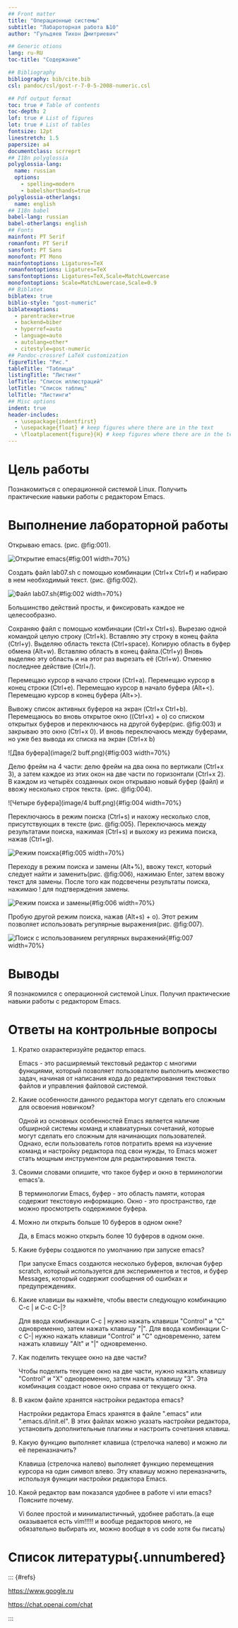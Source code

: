 ```yaml
---
## Front matter
title: "Операционные системы"
subtitle: "Лабароторная работа №10"
author: "Гульдяев Тихон Дмитриевич"

## Generic otions
lang: ru-RU
toc-title: "Содержание"

## Bibliography
bibliography: bib/cite.bib
csl: pandoc/csl/gost-r-7-0-5-2008-numeric.csl

## Pdf output format
toc: true # Table of contents
toc-depth: 2
lof: true # List of figures
lot: true # List of tables
fontsize: 12pt
linestretch: 1.5
papersize: a4
documentclass: scrreprt
## I18n polyglossia
polyglossia-lang:
  name: russian
  options:
	- spelling=modern
	- babelshorthands=true
polyglossia-otherlangs:
  name: english
## I18n babel
babel-lang: russian
babel-otherlangs: english
## Fonts
mainfont: PT Serif
romanfont: PT Serif
sansfont: PT Sans
monofont: PT Mono
mainfontoptions: Ligatures=TeX
romanfontoptions: Ligatures=TeX
sansfontoptions: Ligatures=TeX,Scale=MatchLowercase
monofontoptions: Scale=MatchLowercase,Scale=0.9
## Biblatex
biblatex: true
biblio-style: "gost-numeric"
biblatexoptions:
  - parentracker=true
  - backend=biber
  - hyperref=auto
  - language=auto
  - autolang=other*
  - citestyle=gost-numeric
## Pandoc-crossref LaTeX customization
figureTitle: "Рис."
tableTitle: "Таблица"
listingTitle: "Листинг"
lofTitle: "Список иллюстраций"
lotTitle: "Список таблиц"
lolTitle: "Листинги"
## Misc options
indent: true
header-includes:
  - \usepackage{indentfirst}
  - \usepackage{float} # keep figures where there are in the text
  - \floatplacement{figure}{H} # keep figures where there are in the text
---
```


# Цель работы

Познакомиться с операционной системой Linux. Получить практические навыки работы с редактором Emacs.

# Выполнение лабораторной работы

Открываю emacs. (рис. @fig:001).

![Открытие emacs](image/emacs.png){#fig:001 width=70%}

Создать файл lab07.sh с помощью комбинации (Ctrl+x Ctrl+f) и набираю в нем необходимый текст.  (рис. @fig:002).

![Файл lab07.sh](image/lab07.png){#fig:002 width=70%}

Большинство действий просты, и фиксировать каждое не целесообразно.

Сохраняю файл с помощью комбинации (Ctrl+x Ctrl+s). Вырезаю одной командой целую строку (Ctrl+k). Вставляю эту строку в конец файла (Ctrl+y). Выделяю область текста (Ctrl+space). Копирую область в буфер обмена (Alt+w). Вставляю область в конец файла.(Ctrl+y) Вновь выделяю эту область и на этот раз вырезать её (Ctrl+w). Отменяю последнее действие (Ctrl+/).

Перемещаю курсор в начало строки (Ctrl+a). Перемещаю курсор в конец строки (Ctrl+e). Перемещаю курсор в начало буфера (Alt+<). Перемещаю курсор в конец буфера (Alt+>).

Вывожу список активных буферов на экран (Ctrl+x Ctrl+b). Перемещаюсь во вновь открытое окно ((Ctrl+x) + o) со списком открытых буферов и переключаюсь на другой буфер(рис. @fig:003) и закрываю это окно (Ctrl+x 0). И вновь переключаюсь между буферами, но уже без вывода их списка на экран (Ctrl+x b)

![Два буфера](image/2 buff.png){#fig:003 width=70%}

Делю фрейм на 4 части: делю фрейм на два окна по вертикали
(Ctrl+x 3), а затем каждое из этих окон на две части по горизонтали (Ctrl+x 2). В каждом из четырёх созданных окон открываю новый буфер (файл) и ввожу несколько строк текста. (рис. @fig:004).

![Четыре буфера](image/4 buff.png){#fig:004 width=70%}

Переключаюсь в режим поиска (Ctrl+s) и нахожу несколько слов, присутствующих в тексте (рис. @fig:005). Переключаюсь между результатами поиска, нажимая (Ctrl+s) и выхожу из режима поиска, нажав (Ctrl+g).

![Режим поиска](image/found.png){#fig:005 width=70%}

Переходу в режим поиска и замены (Alt+%), ввожу текст, который следует найти и заменить(рис. @fig:006), нажимаю Enter, затем ввожу текст для замены. После того как подсвечены результаты поиска, нажимаю ! для подтверждения замены.

![Режим поиска и замены](image/replace.png){#fig:006 width=70%}

Пробую другой режим поиска, нажав (Alt+s) + o). Этот режим позволяет использовать регулярные выражения(рис. @fig:007).

![Поиск с использованием регулярных выражений](image/reg.png){#fig:007 width=70%}

# Выводы

Я познакомился с операционной системой Linux. Получил практические навыки работы с редактором Emacs.

# Ответы на контрольные вопросы

1. Кратко охарактеризуйте редактор emacs.

   Emacs - это расширяемый текстовый редактор с многими функциями, который позволяет пользователю выполнить множество задач, начиная от написания кода до редактирования текстовых файлов и управления файловой системой.

2. Какие особенности данного редактора могут сделать его сложным для освоения новичком?

   Одной из основных особенностей Emacs является наличие обширной системы команд и клавиатурных сочетаний, которые могут сделать его сложным для начинающих пользователей. Однако, если пользователь готов потратить время на изучение команд и настройку редактора под свои нужды, то Emacs может стать мощным инструментом для редактирования текста.

3. Своими словами опишите, что такое буфер и окно в терминологии emacs’а.

   В терминологии Emacs, буфер - это область памяти, которая содержит текстовую информацию. Окно - это пространство, где можно просмотреть содержимое буфера.

4. Можно ли открыть больше 10 буферов в одном окне?

   Да, в Emacs можно открыть более 10 буферов в одном окне.

5. Какие буферы создаются по умолчанию при запуске emacs?

   При запуске Emacs создаются несколько буферов, включая буфер scratch, который используется для экспериментов и тестов, и буфер Messages, который содержит сообщения об ошибках и предупреждениях.

6. Какие клавиши вы нажмёте, чтобы ввести следующую комбинацию C-c | и C-c C-|?

   Для ввода комбинации C-c | нужно нажать клавиши "Control" и "C" одновременно, затем нажать клавишу "|". Для ввода комбинации C-c C-| нужно нажать клавиши "Control" и "C" одновременно, затем нажать клавишу "Alt" и "|" одновременно.

7. Как поделить текущее окно на две части?

     Чтобы поделить текущее окно на две части, нужно нажать клавишу "Control" и "X" одновременно, затем нажать клавишу "3". Эта комбинация создаст новое окно справа от текущего окна.

8. В каком файле хранятся настройки редактора emacs?

   Настройки редактора Emacs хранятся в файле ".emacs" или ".emacs.d/init.el". В этих файлах можно указать настройки редактора, установить дополнительные плагины и настроить сочетания клавиш.

9. Какую функцию выполняет клавиша (стрелочка налево) и можно ли её переназначить?

   Клавиша (стрелочка налево) выполняет функцию перемещения курсора на один символ влево. Эту клавишу можно переназначить, используя функции настройки редактора Emacs.

10. Какой редактор вам показался удобнее в работе vi или emacs? Поясните почему.

     Vi более простой и минималистичный, удобнее работать.(а еще оказывается есть vim!!!!! и вообще редакторов много, не обязательно выбирать их, можно вообще в vs code хотя бы писать)

# Список литературы{.unnumbered}

::: {#refs}

https://www.google.ru

https://chat.openai.com/chat

:::
